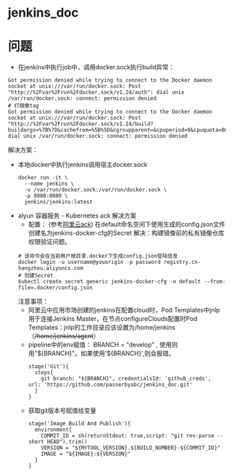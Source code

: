 # jenkins_doc
# 问题
- 在jenkins中执行job中，调用docker.sock执行build异常：
```
Got permission denied while trying to connect to the Docker daemon socket at unix:///var/run/docker.sock: Post "http://%2Fvar%2Frun%2Fdocker.sock/v1.24/auth": dial unix /var/run/docker.sock: connect: permission denied
# 打镜像tag
Got permission denied while trying to connect to the Docker daemon socket at unix:///var/run/docker.sock: Post "http://%2Fvar%2Frun%2Fdocker.sock/v1.24/build?buildargs=%7B%7D&cachefrom=%5B%5D&cgroupparent=&cpuperiod=0&cpuquota=0&cpusetcpus=&cpusetmems=&cpushares=0&dockerfile=Dockerfile&version=1": dial unix /var/run/docker.sock: connect: permission denied
```
解决方案：
- 本地docker中执行jenkins调用宿主docker.sock
  ```
  docker run -it \
    --name jenkins \
    -v /var/run/docker.sock:/var/run/docker.sock \
    -p 8080:8080 \
    jenkins/jenkins:latest
  ```
- alyun 容器服务 - Kubernetes ack 解决方案
  + 配置： (参考[阿里云ack](https://help.aliyun.com/document_detail/106712.html))
  在default命名空间下使用生成的config.json文件创建名为jenkins-docker-cfg的Secret
  解决：构建镜像前的私有镜像仓库权限验证问题。
  ```
  # 该命令会在当前用户根目录.docker下生成config.json登陆信息
  docker login -u username@youorigin -p password registry.cn-hangzhou.aliyuncs.com
  # 创建Secret
  kubectl create secret generic jenkins-docker-cfg -n default --from-file=.docker/config.json
  ```
  注意事项：
  - 阿里云中应用市场创建的jenkins在配置cloud时，Pod Templates中jnlp用于连接Jenkins Master，在节点configureClouds配置时Pod Templates：jnlp的工作目录应该设置为/home/jenkins（~~/home/jenkins/agent~~）
  - pipeline中的env赋值： BRANCH = "develop" , 使用则用"${BRANCH}"。如果使用'${BRANCH}',则会报错。
    ```
    stage('Git'){
      steps{
        git branch: "${BRANCH}", credentialsId: 'github_creds', url: 'https://github.com/passerbyabc/jenkins_doc.git'
      }
    }
    ```
  - 获取git版本号赋值给变量
    ```
    stage('Image Build And Publish'){
      environment{
        COMMIT_ID = sh(returnStdout: true,script: "git rev-parse --short HEAD").trim()
        VERSION = "${MYTOOL_VERSION}.${BUILD_NUMBER}-${COMMIT_ID}"
        IMAGE = "${IMAGE}:${VERSION}"
      }
    }
    ```

